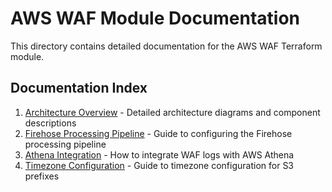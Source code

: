 # AWS WAF Module Documentation

This directory contains detailed documentation for the AWS WAF Terraform module.

## Documentation Index

1. [Architecture Overview](ARCHITECTURE.md) - Detailed architecture diagrams and component descriptions
2. [Firehose Processing Pipeline](firehose-processing.md) - Guide to configuring the Firehose processing pipeline
3. [Athena Integration](athena-integration.md) - How to integrate WAF logs with AWS Athena
4. [Timezone Configuration](timezone-config.md) - Guide to timezone configuration for S3 prefixes
